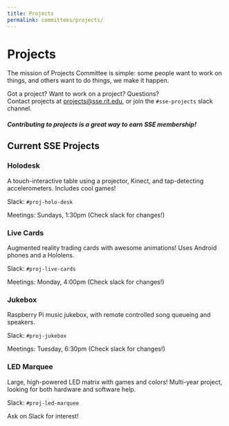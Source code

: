 ```yaml
---
title: Projects
permalink: committees/projects/
---
```


Projects
========

The mission of Projects Committee is simple: some people want to work on things,
and others want to do things, we make it happen.

Got a project? Want to work on a project? Questions?  
Contact projects at <projects@sse.rit.edu>, or join the `#sse-projects` slack channel.

##### Contributing to projects is a great way to earn SSE membership!

Current SSE Projects
--------------------

### Holodesk

A touch-interactive table using a projector, Kinect, and tap-detecting accelerometers.
Includes cool games!

Slack: `#proj-holo-desk`

Meetings: Sundays, 1:30pm (Check slack for changes!)

### Live Cards

Augmented reality trading cards with awesome animations! Uses Android phones and
a Hololens.

Slack: `#proj-live-cards`

Meetings: Monday, 4:00pm (Check slack for changes!)

### Jukebox

Raspberry Pi music jukebox, with remote controlled song queueing and speakers.

Slack: `#proj-jukebox`

Meetings: Tuesday, 6:30pm (Check slack for changes!)

### LED Marquee

Large, high-powered LED matrix with games and colors! Multi-year project,
looking for both hardware and software help.

Slack: `#proj-led-marquee`

Ask on Slack for interest!
